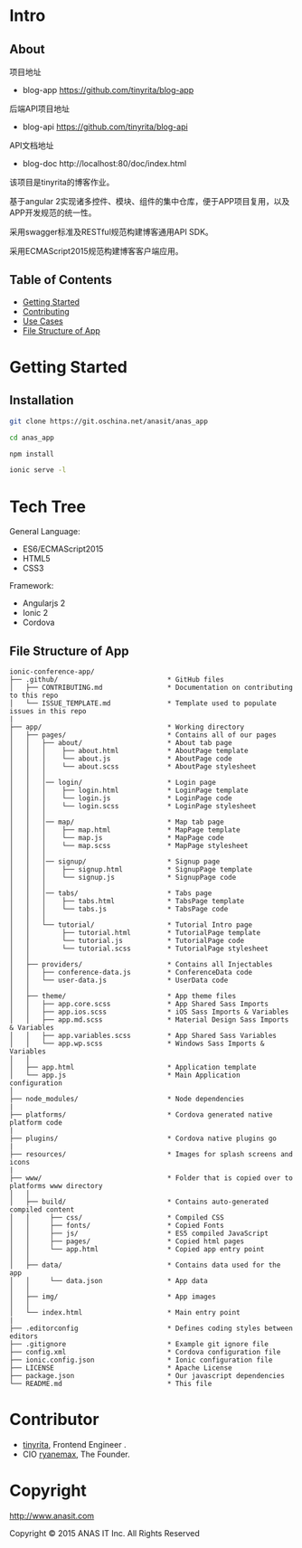 # Intro

## About
项目地址
- blog-app https://github.com/tinyrita/blog-app

后端API项目地址
- blog-api https://github.com/tinyrita/blog-api

API文档地址
- blog-doc http://localhost:80/doc/index.html

该项目是tinyrita的博客作业。

基于angular 2实现诸多控件、模块、组件的集中仓库，便于APP项目复用，以及APP开发规范的统一性。

采用swagger标准及RESTful规范构建博客通用API SDK。

采用ECMAScript2015规范构建博客客户端应用。


## Table of Contents
 - [Getting Started](#getting-started)
 - [Contributing](#contributing)
 - [Use Cases](#use-cases)
 - [File Structure of App](#file-structure-of-app)


# Getting Started
## Installation

``` sh
git clone https://git.oschina.net/anasit/anas_app

cd anas_app

npm install

ionic serve -l
```

# Tech Tree
General Language:
- ES6/ECMAScript2015
- HTML5
- CSS3

Framework:
- Angularjs 2
- Ionic 2
- Cordova


## File Structure of App

```
ionic-conference-app/
├── .github/                           * GitHub files
│   ├── CONTRIBUTING.md                * Documentation on contributing to this repo
│   └── ISSUE_TEMPLATE.md              * Template used to populate issues in this repo
|
├── app/                               * Working directory
│   ├── pages/                         * Contains all of our pages
│   │   ├── about/                     * About tab page
│   │   │    ├── about.html            * AboutPage template
│   │   │    └── about.js              * AboutPage code
│   │   │    └── about.scss            * AboutPage stylesheet
│   │   │
│   │   │── login/                     * Login page
│   │   │    ├── login.html            * LoginPage template
│   │   │    └── login.js              * LoginPage code
│   │   │    └── login.scss            * LoginPage stylesheet
│   │   │
│   │   │── map/                       * Map tab page
│   │   │    ├── map.html              * MapPage template
│   │   │    └── map.js                * MapPage code
│   │   │    └── map.scss              * MapPage stylesheet
│   │   │
│   │   │── signup/                    * Signup page
│   │   │    ├── signup.html           * SignupPage template
│   │   │    └── signup.js             * SignupPage code
│   │   │
│   │   │── tabs/                      * Tabs page
│   │   │    ├── tabs.html             * TabsPage template
│   │   │    └── tabs.js               * TabsPage code
│   │   │
│   │   └── tutorial/                  * Tutorial Intro page
│   │        ├── tutorial.html         * TutorialPage template
│   │        └── tutorial.js           * TutorialPage code
│   │        └── tutorial.scss         * TutorialPage stylesheet
│   │
│   ├── providers/                     * Contains all Injectables
│   │   ├── conference-data.js         * ConferenceData code
│   │   └── user-data.js               * UserData code
│   │
│   ├── theme/                         * App theme files
│   │   ├── app.core.scss              * App Shared Sass Imports
│   │   ├── app.ios.scss               * iOS Sass Imports & Variables
│   │   ├── app.md.scss                * Material Design Sass Imports & Variables
│   │   ├── app.variables.scss         * App Shared Sass Variables
│   │   └── app.wp.scss                * Windows Sass Imports & Variables
│   │
│   ├── app.html                       * Application template
│   └── app.js                         * Main Application configuration
│
├── node_modules/                      * Node dependencies
|
├── platforms/                         * Cordova generated native platform code
|
├── plugins/                           * Cordova native plugins go
|
├── resources/                         * Images for splash screens and icons
|
├── www/                               * Folder that is copied over to platforms www directory
│   │   
│   ├── build/                         * Contains auto-generated compiled content
│   │     ├── css/                     * Compiled CSS
│   │     ├── fonts/                   * Copied Fonts
│   │     ├── js/                      * ES5 compiled JavaScript
│   │     ├── pages/                   * Copied html pages
│   │     └── app.html                 * Copied app entry point
│   │
│   ├── data/                          * Contains data used for the app
│   │     └── data.json                * App data
│   │
│   ├── img/                           * App images
│   │
│   └── index.html                     * Main entry point
|
├── .editorconfig                      * Defines coding styles between editors
├── .gitignore                         * Example git ignore file
├── config.xml                         * Cordova configuration file
├── ionic.config.json                  * Ionic configuration file
├── LICENSE                            * Apache License
├── package.json                       * Our javascript dependencies
└── README.md                          * This file
```


# Contributor

- [tinyrita](https://github.com/tinyrita), Frontend Engineer .
- CIO [ryanemax](https://ryanamax.github.io/), The Founder.

# Copyright

http://www.anasit.com

Copyright © 2015 ANAS IT Inc. All Rights Reserved
